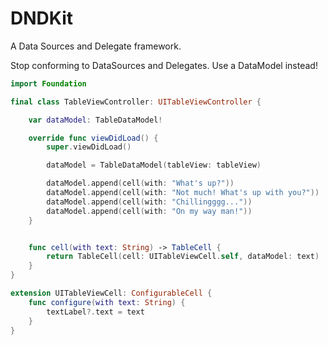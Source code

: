# DNDKit
A Data Sources and Delegate framework.

Stop conforming to DataSources and Delegates. Use a DataModel instead!

```swift
import Foundation

final class TableViewController: UITableViewController {

    var dataModel: TableDataModel!

    override func viewDidLoad() {
        super.viewDidLoad()

        dataModel = TableDataModel(tableView: tableView)

        dataModel.append(cell(with: "What's up?"))
        dataModel.append(cell(with: "Not much! What's up with you?"))
        dataModel.append(cell(with: "Chillingggg..."))
        dataModel.append(cell(with: "On my way man!"))
    }


    func cell(with text: String) -> TableCell {
        return TableCell(cell: UITableViewCell.self, dataModel: text)
    }
}

extension UITableViewCell: ConfigurableCell {
    func configure(with text: String) {
        textLabel?.text = text
    }
}
```
